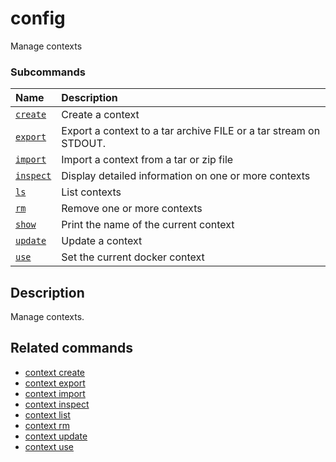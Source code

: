 # config

<!---MARKER_GEN_START-->
Manage contexts

### Subcommands

| Name                            | Description                                                       |
|:--------------------------------|:------------------------------------------------------------------|
| [`create`](context_create.md)   | Create a context                                                  |
| [`export`](context_export.md)   | Export a context to a tar archive FILE or a tar stream on STDOUT. |
| [`import`](context_import.md)   | Import a context from a tar or zip file                           |
| [`inspect`](context_inspect.md) | Display detailed information on one or more contexts              |
| [`ls`](context_ls.md)           | List contexts                                                     |
| [`rm`](context_rm.md)           | Remove one or more contexts                                       |
| [`show`](context_show.md)       | Print the name of the current context                             |
| [`update`](context_update.md)   | Update a context                                                  |
| [`use`](context_use.md)         | Set the current docker context                                    |



<!---MARKER_GEN_END-->

## Description

Manage contexts.

## Related commands

* [context create](context_create.md)
* [context export](context_export.md)
* [context import](context_import.md)
* [context inspect](context_inspect.md)
* [context list](context_ls.md)
* [context rm](context_rm.md)
* [context update](context_update.md)
* [context use](context_use.md)
